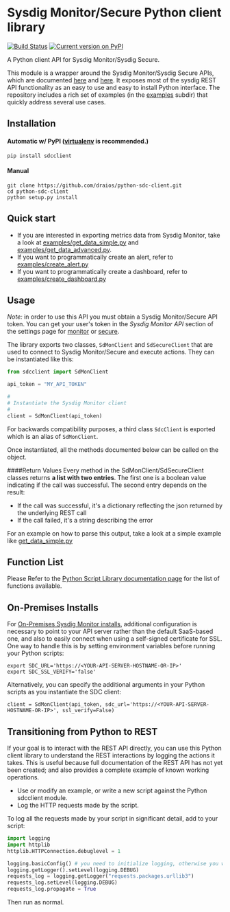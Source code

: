 Sysdig Monitor/Secure Python client library
===

[![Build Status](https://travis-ci.org/draios/python-sdc-client.png?branch=master)](https://travis-ci.org/draios/python-sdc-client)
[![Current version on PyPI](http://img.shields.io/pypi/v/sdcclient.svg)](https://pypi.python.org/pypi/sdcclient)

A Python client API for Sysdig Monitor/Sysdig Secure.

This module is a wrapper around the Sysdig Monitor/Sysdig Secure APIs, which are documented [here](http://support.sysdigcloud.com/hc/en-us/articles/205233166-The-Sysdig-Cloud-API-Specification) and [here](xxx). It exposes most of the sysdig REST API functionality as an easy to use and easy to install Python interface. The repository includes a rich set of examples (in the [examples](examples/) subdir) that quickly address several use cases.

Installation
------------
#### Automatic w/ PyPI ([virtualenv](http://virtualenv.readthedocs.org/en/latest/) is recommended.)
    pip install sdcclient

#### Manual
    git clone https://github.com/draios/python-sdc-client.git
    cd python-sdc-client
    python setup.py install

Quick start
-----------
- If you are interested in exporting metrics data from Sysdig Monitor, take a look at [examples/get_data_simple.py](examples/get_data_simple.py) and [examples/get_data_advanced.py](examples/get_data_advanced.py).
- If you want to programmatically create an alert, refer to [examples/create_alert.py](examples/create_alert.py)
- If you want to programmatically create a dashboard, refer to [examples/create_dashboard.py](examples/create_dashboard.py)

Usage
-----

_Note:_ in order to use this API you must obtain a Sysdig Monitor/Secure API token. You can get your user's token in the _Sysdig Monitor API_ section of the settings page for [monitor](https://app.sysdigcloud.com/#/settings/user) or [secure](https://secure.sysdig.com/#/settings/user).

The library exports two classes, `SdMonClient` and `SdSecureClient` that are used to connect to Sysdig Monitor/Secure and execute actions. They can be instantiated like this:

``` python
from sdcclient import SdMonClient

api_token = "MY_API_TOKEN"

#
# Instantiate the Sysdig Monitor client
#
client = SdMonClient(api_token)
```

For backwards compatibility purposes, a third class `SdcClient` is exported which is an alias of `SdMonClient`.

Once instantiated, all the methods documented below can be called on the object.

####Return Values
Every method in the SdMonClient/SdSecureClient classes returns **a list with two entries**. The first one is a boolean value indicating if the call was successful. The second entry depends on the result:
- If the call was successful, it's a dictionary reflecting the json returned by the underlying REST call
- If the call failed, it's a string describing the error

For an example on how to parse this output, take a look at a simple example like [get_data_simple.py](examples/get_data_simple.py)

Function List
-------------

Please Refer to the [Python Script Library documentation page](http://python-sdc-client.readthedocs.io/en/latest/) for the list of functions available.

On-Premises Installs
--------------------
For [On-Premises Sysdig Monitor installs](https://support.sysdigcloud.com/hc/en-us/articles/206519903-On-Premises-Installation-Guide), additional configuration is necessary to point to your API server rather than the default SaaS-based one, and also to easily connect when using a self-signed certificate for SSL. One way to handle this is by setting environment variables before running your Python scripts:

```
export SDC_URL='https://<YOUR-API-SERVER-HOSTNAME-OR-IP>'
export SDC_SSL_VERIFY='false'
```

Alternatively, you can specify the additional arguments in your Python scripts as you instantiate the SDC client:

```
client = SdMonClient(api_token, sdc_url='https://<YOUR-API-SERVER-HOSTNAME-OR-IP>', ssl_verify=False)
```


Transitioning from Python to REST
---------------------------------

If your goal is to interact with the REST API directly, you can use this Python client library to understand the REST interactions by logging the actions it takes.  This is useful because full documentation of the REST API has not yet been created; and also provides a complete example of known working operations.

- Use or modify an example, or write a new script against the Python sdcclient module.
- Log the HTTP requests made by the script.

To log all the requests made by your script in significant detail, add to your script:

``` python
import logging
import httplib
httplib.HTTPConnection.debuglevel = 1

logging.basicConfig() # you need to initialize logging, otherwise you will not see anything from requests
logging.getLogger().setLevel(logging.DEBUG)
requests_log = logging.getLogger("requests.packages.urllib3")
requests_log.setLevel(logging.DEBUG)
requests_log.propagate = True
```

Then run as normal.
